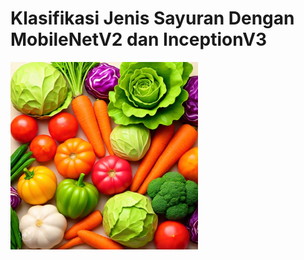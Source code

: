 # Klasifikasi Jenis Sayuran Dengan MobileNetV2 dan InceptionV3

<img src="https://raw.githubusercontent.com/zaidannn/Zaidan-UAP/main/Images/download%20(10).jpg" alt="Logo" width="300"/>
